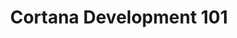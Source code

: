 ---
title: Cortana Development 101
description: An introduction to developing skills for Microsoft Cortana.
---